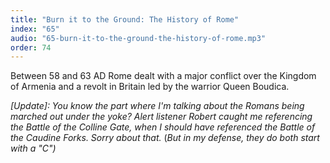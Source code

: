 ```yaml
---
title: "Burn it to the Ground: The History of Rome"
index: "65"
audio: "65-burn-it-to-the-ground-the-history-of-rome.mp3"
order: 74
---
```


Between 58 and 63 AD Rome dealt with a major conflict over the Kingdom of Armenia and a revolt in Britain led by the warrior Queen Boudica.

_[Update]: You know the part where I'm talking about the Romans being marched out under the yoke? Alert listener Robert caught me referencing the Battle of the Colline Gate, when I should have referenced the Battle of the Caudine Forks. Sorry about that._ (_But in my defense, they do both start with a "C")_
